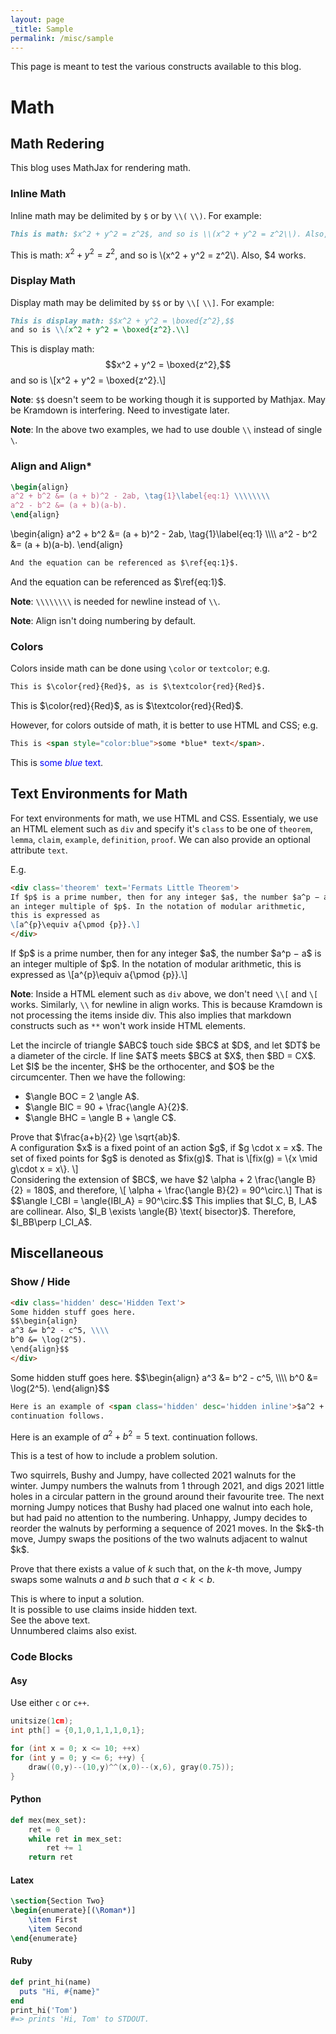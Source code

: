 ```yaml
---
layout: page
_title: Sample
permalink: /misc/sample
---
```

This page is meant to test the various constructs available to this blog.

# Math
## Math Redering
This blog uses MathJax for rendering math. 

### Inline Math
Inline math may be delimited by `$` or by `\\(` `\\)`. For example:
```md
This is math: $x^2 + y^2 = z^2$, and so is \\(x^2 + y^2 = z^2\\). Also, \$4 works.
```
This is math: $x^2 + y^2 = z^2$, and so is \\(x^2 + y^2 = z^2\\). Also, \$4 works.

### Display Math
Display math may be delimited by `$$` or by `\\[` `\\]`. For example:
```md
This is display math: $$x^2 + y^2 = \boxed{z^2},$$ 
and so is \\[x^2 + y^2 = \boxed{z^2}.\\] 
```
This is display math: $$x^2 + y^2 = \boxed{z^2},$$ and so is \\[x^2 + y^2 = \boxed{z^2}.\\] 

**Note**: `$$` doesn't seem to be working though it is supported by Mathjax. May be Kramdown is interfering. Need to investigate later.

**Note**: In the above two examples, we had to use double `\\` instead of single `\`.

### Align and Align*
```tex
\begin{align}
a^2 + b^2 &= (a + b)^2 - 2ab, \tag{1}\label{eq:1} \\\\\\\\
a^2 - b^2 &= (a + b)(a-b).
\end{align}
```
\begin{align}
a^2 + b^2 &= (a + b)^2 - 2ab, \tag{1}\label{eq:1} \\\\\\\\
a^2 - b^2 &= (a + b)(a-b).
\end{align}
```md
And the equation can be referenced as $\ref{eq:1}$.
```
And the equation can be referenced as $\ref{eq:1}$.

**Note**: `\\\\\\\\` is needed for newline instead of `\\`.

**Note**: Align isn't doing numbering by default.

### Colors
Colors inside math can be done using `\color` or `textcolor`; e.g.
```md
This is $\color{red}{Red}$, as is $\textcolor{red}{Red}$.
```
This is $\color{red}{Red}$, as is $\textcolor{red}{Red}$.

However, for colors outside of math, it is better to use HTML and CSS; e.g.
```md
This is <span style="color:blue">some *blue* text</span>.
```
This is <span style="color:blue">some *blue* text</span>.

## Text Environments for Math
For text environments for math, we use HTML and CSS. Essentialy, we use an HTML element such as `div` and specify it's `class` to be one of `theorem`, `lemma`, `claim`, `example`, `definition`, `proof`. We can also provide an optional attribute `text`.

E.g.
```md
<div class='theorem' text='Fermats Little Theorem'>
If $p$ is a prime number, then for any integer $a$, the number $a^p − a$ is 
an integer multiple of $p$. In the notation of modular arithmetic, 
this is expressed as
\[a^{p}\equiv a{\pmod {p}}.\]
</div>
```
<div class='theorem' text='Fermats Little Theorem'>
If $p$ is a prime number, then for any integer $a$, the number $a^p − a$ is an integer multiple of $p$. In the notation of modular arithmetic, this is expressed as
\[a^{p}\equiv a{\pmod {p}}.\]
</div>

**Note**: Inside a HTML element such as `div` above, we don't need `\\[` and `\[` works. Similarly, `\\` for newline in align works. This is because Kramdown is not processing the items inside div. This also implies that markdown constructs such as `**` won't work inside HTML elements.

<div class='lemma'>
Let the incircle of triangle $ABC$ touch side $BC$ at $D$, and let $DT$ be a diameter of the circle.
If line $AT$ meets $BC$ at $X$, then $BD = CX$.
</div>

<div class='claim'>
    Let $I$ be the incenter, $H$ be the orthocenter, and $O$ be the circumcenter. Then we have the following:
    <ul>
<li>$\angle BOC = 2 \angle A$.</li>
<li>$\angle BIC = 90 + \frac{\angle A}{2}$.</li>
<li>$\angle BHC = \angle B + \angle C$.</li>
</ul>
</div>

<div class='example'>
    Prove that $\frac{a+b}{2} \ge \sqrt{ab}$.
</div>

<div class='definition' text='Fixed Point'>
A configuration $x$ is a fixed point of an action $g$, if $g \cdot x = x$. The set of fixed points for $g$ is denoted as $fix(g)$. That is 
    \[fix(g) = \{x \mid g\cdot x = x\}. \]
</div>

<div class='proof' text='Proof of Part 1'>
    Considering the extension of $BC$, we have $2 \alpha + 2 \frac{\angle B}{2} = 180$, and therefore, 
    \[ \alpha + \frac{\angle B}{2} = 90^\circ.\]
    That is $$\angle I_CBI = \angle{IBI_A} = 90^\circ.$$
    This implies that $I_C, B, I_A$ are collinear. Also, $I_B \exists  \angle{B} \text{ bisector}$. Therefore, $I_BB\perp I_CI_A$.
</div>

## Miscellaneous
### Show / Hide
```md
<div class='hidden' desc='Hidden Text'>
Some hidden stuff goes here.
$$\begin{align}
a^3 &= b^2 - c^5, \\\\
b^0 &= \log(2^5).
\end{align}$$
</div>
```
<div class='hidden' desc='Hidden Text'>
Some hidden stuff goes here.
$$\begin{align}
a^3 &= b^2 - c^5, \\\\
b^0 &= \log(2^5).
\end{align}$$
</div>

```md
Here is an example of <span class='hidden' desc='hidden inline'>$a^2 + b^2 =5$</span> text. 
continuation follows.
```
Here is an example of <span class='hidden' desc='hidden inline'>$a^2 + b^2 =5$</span> text. continuation follows.

This is a test of how to include a problem solution. 

<div class='problem' text='IMO 2021/5'>
Two squirrels, Bushy and Jumpy, have collected 2021 walnuts for the winter. Jumpy numbers the walnuts from 1 through 2021, and digs 2021 little holes in a circular pattern in the ground around their favourite tree. The next morning Jumpy notices that Bushy had placed one walnut into each hole, but had paid no attention to the numbering. Unhappy, Jumpy decides to reorder the walnuts by performing a sequence of 2021 moves. In the $k$-th move, Jumpy swaps the positions of the two walnuts adjacent to walnut $k$.

Prove that there exists a value of $k$ such that, on the $k$-th move, Jumpy swaps some walnuts $a$ and $b$ such that $a < k < b$.
</div>

<div class='hidden' desc='Solution'>
This is where to input a solution. 

<div class='claim-un'>
It is possible to use claims inside hidden text.
</div>

<div class='proof'>
See the above text. 
</div>
</div>

<div class='remark'>
Unnumbered claims also exist. 
</div>

### Code Blocks

#### Asy
Use either `c` or `c++`.
```c++
unitsize(1cm);
int pth[] = {0,1,0,1,1,1,0,1};

for (int x = 0; x <= 10; ++x)
for (int y = 0; y <= 6; ++y) {
    draw((0,y)--(10,y)^^(x,0)--(x,6), gray(0.75));
}
```
#### Python
```python
def mex(mex_set):
    ret = 0
    while ret in mex_set:
        ret += 1
    return ret
```

#### Latex
```tex
\section{Section Two}
\begin{enumerate}[(\Roman*)]
    \item First
    \item Second
\end{enumerate}
```
#### Ruby
```ruby
def print_hi(name)
  puts "Hi, #{name}"
end
print_hi('Tom')
#=> prints 'Hi, Tom' to STDOUT.
```
